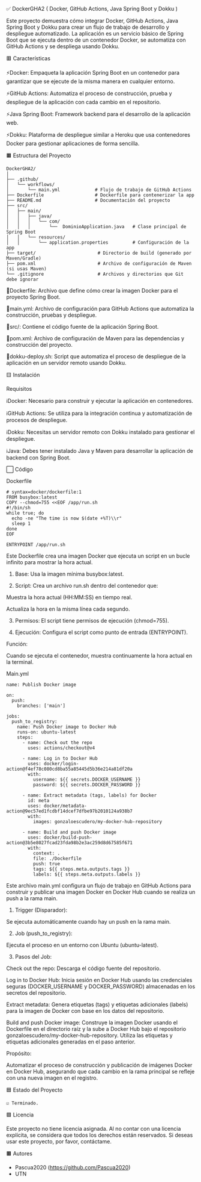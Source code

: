 ✅️ DockerGHA2 ( Docker, GitHub Actions, Java Spring Boot y Dokku )

Este proyecto demuestra cómo integrar Docker, GitHub Actions, Java Spring Boot y Dokku para crear un flujo de trabajo de desarrollo y despliegue automatizado. La aplicación es un servicio básico de Spring Boot que se ejecuta dentro de un contenedor Docker, se automatiza con GitHub Actions y se despliega usando Dokku.

🟥 Características

⚡️Docker: Empaqueta la aplicación Spring Boot en un contenedor para garantizar que se ejecute de la misma manera en cualquier entorno.

⚡️GitHub Actions: Automatiza el proceso de construcción, prueba y despliegue de la aplicación con cada cambio en el repositorio.

⚡️Java Spring Boot: Framework backend para el desarrollo de la aplicación web.

⚡️Dokku: Plataforma de despliegue similar a Heroku que usa contenedores Docker para gestionar aplicaciones de forma sencilla.

🟧 Estructura del Proyecto
```
DockerGHA2/
│
├── .github/
│   └── workflows/
│       └── main.yml             # Flujo de trabajo de GitHub Actions
├── Dockerfile                   # Dockerfile para contenerizar la app
├── README.md                    # Documentación del proyecto
├── src/
│   ├── main/
│   │   ├── java/
│   │   │   └── com/
│   │   │       └──  DominioApplication.java   # Clase principal de Spring Boot
│   │   └── resources/
│   │       └── application.properties         # Configuración de la app
├── target/                       # Directorio de build (generado por Maven/Gradle)
├── pom.xml                       # Archivo de configuración de Maven (si usas Maven)
└── .gitignore                    # Archivos y directorios que Git debe ignorar
```
💾Dockerfile: Archivo que define cómo crear la imagen Docker para el proyecto Spring Boot.

💾main.yml: Archivo de configuración para GitHub Actions que automatiza la construcción, pruebas y despliegue.

💾src/: Contiene el código fuente de la aplicación Spring Boot.

💾pom.xml: Archivo de configuración de Maven para las dependencias y construcción del proyecto.

💾dokku-deploy.sh: Script que automatiza el proceso de despliegue de la aplicación en un servidor remoto usando Dokku.

🟨 Instalación

Requisitos

ℹ️Docker: Necesario para construir y ejecutar la aplicación en contenedores.

ℹ️GitHub Actions: Se utiliza para la integración continua y automatización de procesos de despliegue.

ℹ️Dokku: Necesitas un servidor remoto con Dokku instalado para gestionar el despliegue.

ℹ️Java: Debes tener instalado Java y Maven para desarrollar la aplicación de backend con Spring Boot.

⬜️ Código

Dockerfile
```
# syntax=docker/dockerfile:1
FROM busybox:latest
COPY --chmod=755 <<EOF /app/run.sh
#!/bin/sh
while true; do
  echo -ne "The time is now $(date +%T)\\r"
  sleep 1
done
EOF

ENTRYPOINT /app/run.sh
```

Este Dockerfile crea una imagen Docker que ejecuta un script en un bucle infinito para mostrar la hora actual.

1. Base: Usa la imagen mínima busybox:latest.

2. Script: Crea un archivo run.sh dentro del contenedor que:

Muestra la hora actual (HH:MM:SS) en tiempo real.

Actualiza la hora en la misma línea cada segundo.

3. Permisos: El script tiene permisos de ejecución (chmod=755).

4. Ejecución: Configura el script como punto de entrada (ENTRYPOINT).

Función:

Cuando se ejecuta el contenedor, muestra continuamente la hora actual en la terminal.

Main.yml
```
name: Publish Docker image

on:
  push:
    branches: ['main']

jobs:
  push_to_registry:
    name: Push Docker image to Docker Hub
    runs-on: ubuntu-latest
    steps:
      - name: Check out the repo
        uses: actions/checkout@v4

      - name: Log in to Docker Hub
        uses: docker/login-action@f4ef78c080cd8ba55a85445d5b36e214a81df20a
        with:
          username: ${{ secrets.DOCKER_USERNAME }}
          password: ${{ secrets.DOCKER_PASSWORD }}

      - name: Extract metadata (tags, labels) for Docker
        id: meta
        uses: docker/metadata-action@9ec57ed1fcdbf14dcef7dfbe97b2010124a938b7
        with:
          images: gonzaloescudero/my-docker-hub-repository

      - name: Build and push Docker image
        uses: docker/build-push-action@3b5e8027fcad23fda98b2e3ac259d8d67585f671
        with:
          context: .
          file: ./Dockerfile
          push: true
          tags: ${{ steps.meta.outputs.tags }}
          labels: ${{ steps.meta.outputs.labels }}
```
Este archivo main.yml configura un flujo de trabajo en GitHub Actions para construir y publicar una imagen Docker en Docker Hub cuando se realiza un push a la rama main.

1. Trigger (Disparador):

Se ejecuta automáticamente cuando hay un push en la rama main.

2. Job (push_to_registry):

Ejecuta el proceso en un entorno con Ubuntu (ubuntu-latest).

3. Pasos del Job:

Check out the repo: Descarga el código fuente del repositorio.

Log in to Docker Hub: Inicia sesión en Docker Hub usando las credenciales seguras (DOCKER_USERNAME y DOCKER_PASSWORD) almacenadas en los secretos del repositorio.

Extract metadata: Genera etiquetas (tags) y etiquetas adicionales (labels) para la imagen de Docker con base en los datos del repositorio.

Build and push Docker image: Construye la imagen Docker usando el Dockerfile en el directorio raíz y la sube a Docker Hub bajo el repositorio gonzaloescudero/my-docker-hub-repository. Utiliza las etiquetas y etiquetas adicionales generadas en el paso anterior.

Propósito:

Automatizar el proceso de construcción y publicación de imágenes Docker en Docker Hub, asegurando que cada cambio en la rama principal se refleje con una nueva imagen en el registro.

🟦 Estado del Proyecto

    ☑️ Terminado.

🟪 Licencia  

Este proyecto no tiene licencia asignada. Al no contar con una licencia explícita, se considera que todos los derechos están reservados. Si deseas usar este proyecto, por favor, contáctame.

🟫 Autores

- Pascua2020 (https://github.com/Pascua2020)
- UTN